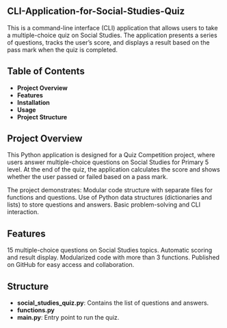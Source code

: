 ## CLI-Application-for-Social-Studies-Quiz

This is a command-line interface (CLI) application that allows users to take a multiple-choice quiz on Social Studies. The application presents a series of questions, tracks the user’s score, and displays a result based on the pass mark when the quiz is completed.

## Table of Contents
- **Project Overview**
- **Features**
- **Installation**
- **Usage**
- **Project Structure**
  

## Project Overview
This Python application is designed for a Quiz Competition project, where users answer multiple-choice questions on Social Studies for Primary 5 level. At the end of the quiz, the application calculates the score and shows whether the user passed or failed based on a pass mark.

The project demonstrates:
Modular code structure with separate files for functions and questions.
Use of Python data structures (dictionaries and lists) to store questions and answers.
Basic problem-solving and CLI interaction.

## Features
15 multiple-choice questions on Social Studies topics.
Automatic scoring and result display.
Modularized code with more than 3 functions.
Published on GitHub for easy access and collaboration.

## Structure
- **social_studies_quiz.py**: Contains the list of questions and answers.
- **functions.py**
- **main.py**: Entry point to run the quiz.

